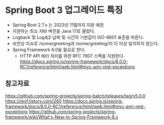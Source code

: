 # Spring Boot 3 업그레이드 특징
* Spring Boot 2.7.x 는 2023년 11월까지 지원 예정
* 지원하는 최소 자바 버전을 Java 17로 올렸다.
*  Logback 및 Log4j2 날짜 및 시간의 기본값이 ISO-8601 표준을 따른다.
* 보안상 이슈로 /some/greeting과 /some/greeting/이 더 이상 일치하지 않는다.
* Spring Framework 6.0을 필요로 한다.
    * HTTP API 에러 처리를 위한 RFC 7807 스펙을 지원한다.
    https://docs.spring.io/spring-framework/docs/6.0.0-RC1/reference/html/web.html#mvc-ann-rest-exceptions

## 참고자료
https://github.com/spring-projects/spring-batch/releases/tag/v5.0.0
https://revf.tistory.com/260
https://docs.spring.io/spring-framework/docs/6.0.0-RC1/reference/html/web.html#mvc-ann-rest-exceptions
https://github.com/spring-projects/spring-framework/wiki/What's-New-in-Spring-Framework-6.x
